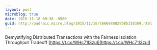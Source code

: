 ```yaml
---
layout: post
microblog: true
date: 2015-11-18 09:38 -0500
guid: http://padraic.micro.blog/2015/11/18/t666988829585338369.html
---
```

Demystifying Distributed Transactions with the Fairness Isolation Throughput Tradeoff [https://t.co/WHc71I3zuI](https://t.co/WHc71I3zuI)
